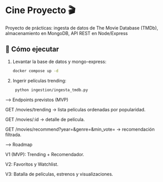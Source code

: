 
# Cine Proyecto 🎬

Proyecto de prácticas: ingesta de datos de The Movie Database (TMDb), almacenamiento en MongoDB, API REST en Node/Express

## 🚀 Cómo ejecutar

1. Levantar la base de datos y mongo-express:
   ```bash
   docker compose up -d

2. Ingerir películas trending:
   ```bash
    python ingestion/ingesta_tmdb.py

--> Endpoints previstos (MVP)

GET /movies/trending → lista películas ordenadas por popularidad.

GET /movies/:id → detalle de película.

GET /movies/recommend?year=&genre=&min_vote= → recomendación filtrada.

--> Roadmap

V1 (MVP): Trending + Recomendador.

V2: Favoritos y Watchlist.

V3: Batalla de películas, estrenos y visualizaciones.
